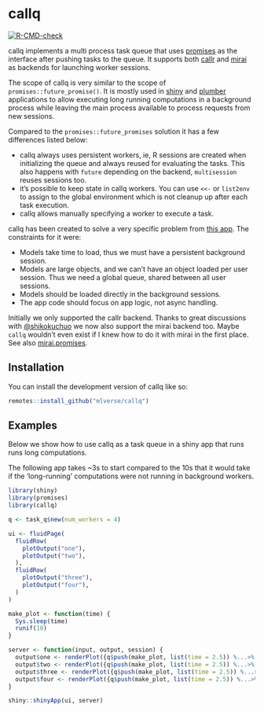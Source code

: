 
<!-- README.md is generated from README.Rmd. Please edit that file -->

# callq

<!-- badges: start -->

[![R-CMD-check](https://github.com/mlverse/callq/actions/workflows/R-CMD-check.yaml/badge.svg)](https://github.com/mlverse/callq/actions/workflows/R-CMD-check.yaml)
<!-- badges: end -->

callq implements a multi process task queue that uses
[promises](https://github.com/rstudio/promises) as the interface after
pushing tasks to the queue. It supports both
[callr](https://github.com/r-lib/callr) and
[mirai](https://github.com/shikokuchuo/mirai) as backends for launching
worker sessions.

The scope of callq is very similar to the scope of
`promises::future_promise()`. It is mostly used in
[shiny](https://github.com/rstudio/shiny) and
[plumber](https://github.com/rstudio/plumber) applications to allow
executing long running computations in a background process while
leaving the main process available to process requests from new
sessions.

Compared to the `promises::future_promises` solution it has a few
differences listed below:

- callq always uses persistent workers, ie, R sessions are created when
  initializing the queue and always reused for evaluating the tasks.
  This also happens with `future` depending on the backend,
  `multisession` reuses sessions too.
- it’s possible to keep state in callq workers. You can use `<<-` or
  `list2env` to assign to the global environment which is not cleanup up
  after each task execution.
- callq allows manually specifying a worker to execute a task.

callq has been created to solve a very specific problem from [this
app](https://huggingface.co/spaces/dfalbel/gptneox-chat/tree/main). The
constraints for it were:

- Models take time to load, thus we must have a persistent background
  session.
- Models are large objects, and we can’t have an object loaded per user
  session. Thus we need a global queue, shared between all user
  sessions.
- Models should be loaded directly in the background sessions.
- The app code should focus on app logic, not async handling.

Initially we only supported the callr backend. Thanks to great
discussions with [@shikokuchuo](https://github.com/shikokuchuo) we now
also support the mirai backend too. Maybe `callq` wouldn’t even exist if
I knew how to do it with mirai in the first place. See also
[mirai.promises](https://github.com/shikokuchuo/mirai.promises).

## Installation

You can install the development version of callq like so:

``` r
remotes::install_github("mlverse/callq")
```

## Examples

Below we show how to use callq as a task queue in a shiny app that runs
runs long computations.

The following app takes \~3s to start compared to the 10s that it would
take if the ‘long-running’ computations were not running in background
workers.

``` r
library(shiny)
library(promises)
library(callq)

q <- task_q$new(num_workers = 4)

ui <- fluidPage(
  fluidRow(
    plotOutput("one"),
    plotOutput("two"),  
  ),
  fluidRow(
    plotOutput("three"),
    plotOutput("four"),  
  )
)

make_plot <- function(time) {
  Sys.sleep(time)
  runif(10)
}

server <- function(input, output, session) {
  output$one <- renderPlot({q$push(make_plot, list(time = 2.5)) %...>% plot()})
  output$two <- renderPlot({q$push(make_plot, list(time = 2.5)) %...>% plot()})
  output$three <- renderPlot({q$push(make_plot, list(time = 2.5)) %...>% plot()})
  output$four <- renderPlot({q$push(make_plot, list(time = 2.5)) %...>% plot()})
}

shiny::shinyApp(ui, server)
```
